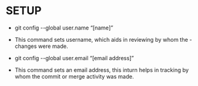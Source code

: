 # SETUP 
- git config --global user.name “[name]”

- This command sets username, which aids in reviewing by whom the - changes were made. 

- git config --global user.email “[email address]”

- This command sets an email address, this inturn helps in tracking by whom the commit or merge activity was made.

